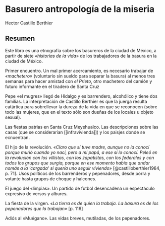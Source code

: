 # Basurero antropología de la miseria
Hector Castillo Berthier

## Resumen

Este libro es una etnografía sobre los basureros de la ciudad de México, a partir de siete *«historias de la vida»* de los trabajadores de la basura en la ciudad de México.

Primer encuentro. Un mal primer acercamiento, es necesario trabajar de *«machetero»* (voluntario sin sueldo para separar la basura) al menos tres semanas para hacer amistad con *el Prieto*, otro machetero del camión y futuro informante en el tiradero de Santa Cruz

Pepe «el mugres» llegó de Hidalgo y es barrendero, alcohólico y tiene dos familias. La interpretación de Castillo Berthier es que la juerga resulta catártica para sobrellevar la dureza de la vida en que se reconocen (sobre todo las mujeres, que en el texto sólo son dueñas de los locales u objeto sexual).

Las fiestas patrias en Santa Cruz Meyehualco. Las descripciones sobre las casas (que se considerarían [[infravivienda]]) y los paisjes donde se ecnuentran.

El hijo de la revolución. *«Claro que sí tuve madre, aunque no la conocí porque murió cuando yo nací, pero a mi papá, a ese sí lo conocí. Peleó en la revolución con los villistas, con los zapatistas, con los federales y con todos los grupos que surgía, porque en ese momento había que andar nomás a la 'cargada' si quería uno seguir viviendo»* [@castilloberthier1984, p. 71]. Usos políticos de los barrenderos y pepenadores, desde porra y votante hasta grupos de choque y halcones.

El juego del «limpias». Un partido de futbol desencadena un espectáculo expresivo de versos y albures.

La fiesta de la virgen. *«La tierra es de quien la trabaja. La basura es de los pepenadores que la trabajan»* [p. 116]

Adiós al «Muégano». Las vidas breves, mutiladas, de los pepenadores.

